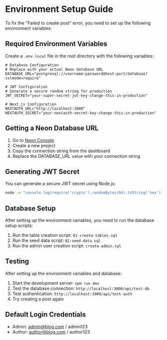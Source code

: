 # Environment Setup Guide

To fix the "Failed to create post" error, you need to set up the following environment variables:

## Required Environment Variables

Create a `.env.local` file in the root directory with the following variables:

```env
# Database Configuration
# Replace with your actual Neon database URL
DATABASE_URL="postgresql://username:password@host:port/database?sslmode=require"

# JWT Configuration
# Generate a secure random string for production
JWT_SECRET="your-super-secret-jwt-key-change-this-in-production"

# Next.js Configuration
NEXTAUTH_URL="http://localhost:3000"
NEXTAUTH_SECRET="your-nextauth-secret-key-change-this-in-production"
```

## Getting a Neon Database URL

1. Go to [Neon Console](https://console.neon.tech/)
2. Create a new project
3. Copy the connection string from the dashboard
4. Replace the DATABASE_URL value with your connection string

## Generating JWT Secret

You can generate a secure JWT secret using Node.js:

```bash
node -e "console.log(require('crypto').randomBytes(64).toString('hex'))"
```

## Database Setup

After setting up the environment variables, you need to run the database setup scripts:

1. Run the table creation script: `01-create-tables.sql`
2. Run the seed data script: `02-seed-data.sql`
3. Run the admin user creation script: `create-admin.sql`

## Testing

After setting up the environment variables and database:

1. Start the development server: `npm run dev`
2. Test the database connection: `http://localhost:3000/api/test-db`
3. Test authentication: `http://localhost:3000/api/test-auth`
4. Try creating a post again

## Default Login Credentials

- Admin: admin@blog.com / admin123
- Author: author@blog.com / author123

